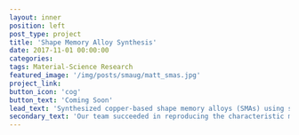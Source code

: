 ```yaml
---
layout: inner
position: left
post_type: project
title: 'Shape Memory Alloy Synthesis'
date: 2017-11-01 00:00:00
categories:
tags: Material-Science Research
featured_image: '/img/posts/smaug/matt_smas.jpg'
project_link:
button_icon: 'cog'
button_text: 'Coming Soon'
lead_text: 'Synthesized copper-based shape memory alloys (SMAs) using simple, metallurgical processes.'
secondary_text: 'Our team succeeded in reproducing the characteristic microstructure of SMA materials, yet the mechanical properties remained elusive.'
---
```

